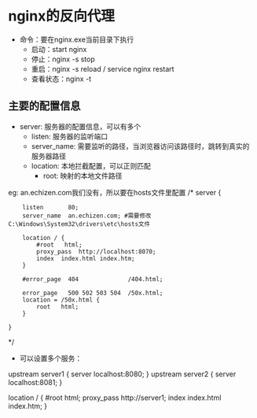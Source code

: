 # nginx的反向代理

- 命令：要在nginx.exe当前目录下执行
	* 启动：start nginx
	* 停止：nginx -s stop
	* 重启：nginx -s reload / service nginx restart
	* 查看状态：nginx -t

## 主要的配置信息

- server: 服务器的配置信息，可以有多个
	* listen: 服务器的监听端口
	* server_name: 需要监听的路径，当浏览器访问该路径时，跳转到真实的服务器路径
	* location: 本地拦截配置，可以正则匹配
		+ root: 映射的本地文件路径

eg: an.echizen.com我们没有，所以要在hosts文件里配置
/* 
server {
		
        listen       80; 
        server_name  an.echizen.com; #需要修改C:\Windows\System32\drivers\etc\hosts文件

        location / {
            #root   html;
			proxy_pass	http://localhost:8070;
			index  index.html index.htm;
        }

        #error_page  404              /404.html;

        error_page   500 502 503 504  /50x.html;
        location = /50x.html {
            root   html;
        }

    } 
*/

- 可以设置多个服务：

upstream server1 {
	server  localhost:8080;
}
upstream server2 {
	server  localhost:8081;
}

location / {
            #root   html;
			proxy_pass	http://server1;
			index  index.html index.htm;
        }